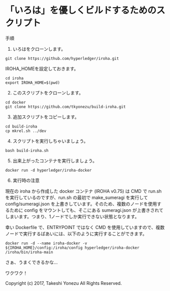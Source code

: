 # 「いろは」を優しくビルドするためのスクリプト

手順

1. いろはをクローンします。

```
git clone https://github.com/hyperledger/iroha.git
```

IROHA_HOMEを設定しておきます。
```
cd iroha
export IROHA_HOME=$(pwd)
```

2. このスクリプトをクローンします。

```
cd docker
git clone https://github.com/tkyonezu/build-iroha.git
```

3. 追加スクリプトをコピーします。

```
cd build-iroha
cp mkrel.sh ../dev
```

4. スクリプトを実行しちゃいましょう。

```
bash build-iroha.sh
```

5. 出来上がったコンテナを実行しましょう。

```
docker run -d hyperledger/iroha-docker
```

6. 実行時の注意

現在の iroha から作成した docker コンテナ (IROHA v0.75) は CMD で run.sh を実行しているのですが、run.sh の最初で make_sumeragi を実行して config/sumeragi.json を上書きしています。そのため、複数のノードを使用するために config をマウントしても、そこにある sumeragi.json が上書きされてしまいます。つまり、1ノードでしか実行できない状態となります。

幸い Dockerfile で、ENTRYPOINT ではなく CMD を使用していますので、複数ノードで実行するばあいには、以下のように実行することができます。

```
docker run -d --name iroha-docker -v ${IROHA_HOME}/config:/iroha/config hyperledger/iroha-docker /iroha/bin/iroha-main
```

さぁ、うまくできるかな...

ワクワク！

Copyright (c) 2017, Takeshi Yonezu
All Rights Reserved.
